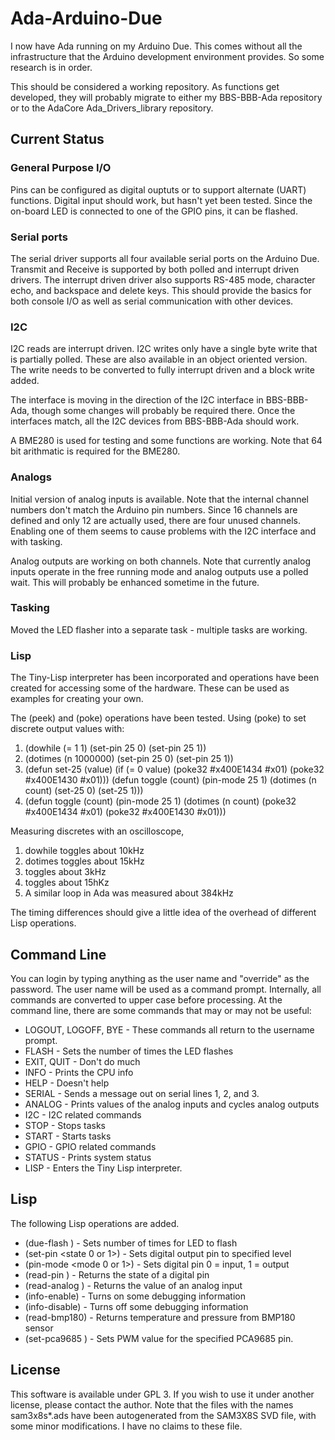 # Ada-Arduino-Due
I now have Ada running on my Arduino Due.  This comes without all the infrastructure that
the Arduino development environment provides.  So some research is in order.

This should be considered a working repository.  As functions get developed, they will
probably migrate to either my BBS-BBB-Ada repository or to the AdaCore Ada_Drivers_library
repository.

## Current Status

### General Purpose I/O
Pins can be configured as digital ouptuts or to support alternate (UART)
functions.  Digital input should work, but hasn't yet been tested.  Since the
on-board LED is connected to one of the GPIO pins, it can be flashed.

### Serial ports
The serial driver supports all four available serial ports on the Arduino Due.
Transmit and Receive is supported by both polled and interrupt driven drivers.
The interrupt driven driver also supports RS-485 mode, character echo, and
backspace and delete keys.  This should provide the basics for both console I/O
as well as serial communication with other devices.

### I2C
I2C reads are interrupt driven.  I2C writes only have a single byte write that
is partially polled.  These are also available in an object oriented version.
The write needs to be converted to fully interrupt driven and a block write added.

The interface is moving in the direction of the I2C interface in BBS-BBB-Ada,
though some changes will probably be required there.  Once the interfaces match,
all the I2C devices from BBS-BBB-Ada should work.

A BME280 is used for testing and some functions are working.  Note that 64 bit
arithmatic is required for the BME280.

### Analogs
Initial version of analog inputs is available.  Note that the internal channel
numbers don't match the Arduino pin numbers.  Since 16 channels are defined and
only 12 are actually used, there are four unused channels.  Enabling one of them
seems to cause problems with the I2C interface and with tasking.

Analog outputs are working on both channels.  Note that currently analog inputs
operate in the free running mode and analog outputs use a polled wait.  This
will probably be enhanced sometime in the future.

### Tasking
Moved the LED flasher into a separate task - multiple tasks are working.

### Lisp
The Tiny-Lisp interpreter has been incorporated and operations have been created
for accessing some of the hardware.  These can be used as examples for creating
your own.

The (peek) and (poke) operations have been tested.  Using (poke) to set discrete
output values with:
1. (dowhile (= 1 1) (set-pin 25 0) (set-pin 25 1))
2. (dotimes (n 1000000) (set-pin 25 0) (set-pin 25 1))
3. (defun set-25 (value)
    (if (= 0 value)
      (poke32 #x400E1434 #x01)
      (poke32 #x400E1430 #x01)))
  (defun toggle (count)
    (pin-mode 25 1)
    (dotimes (n count)
      (set-25 0)
      (set-25 1)))
4. (defun toggle (count)
     (pin-mode 25 1)
     (dotimes (n count) (poke32 #x400E1434 #x01) (poke32 #x400E1430 #x01)))

Measuring discretes with an oscilloscope,
1. dowhile toggles about 10kHz
2. dotimes toggles about 15kHz
3. toggles about 3kHz
4. toggles about 15hKz
0. A similar loop in Ada was measured about 384kHz

The timing differences should give a little idea of the overhead of different
Lisp operations.

## Command Line
You can login by typing anything as the user name and "override" as the password.
The user name will be used as a command prompt.  Internally, all commands are
converted to upper case before processing.  At the command line, there are
some commands that may or may not be useful:
* LOGOUT, LOGOFF, BYE - These commands all return to the username prompt.
* FLASH <number> - Sets the number of times the LED flashes
* EXIT, QUIT - Don't do much
* INFO - Prints the CPU info
* HELP - Doesn't help
* SERIAL - Sends a message out on serial lines 1, 2, and 3.
* ANALOG <number> - Prints values of the analog inputs and cycles analog outputs
* I2C - I2C related commands
* STOP - Stops tasks
* START - Starts tasks
* GPIO - GPIO related commands
* STATUS - Prints system status
* LISP - Enters the Tiny Lisp interpreter.

## Lisp
The following Lisp operations are added.
* (due-flash <number>) - Sets number of times for LED to flash
* (set-pin <pin number> <state 0 or 1>) - Sets digital output pin to specified level
* (pin-mode <pin number> <mode 0 or 1>) - Sets digital pin 0 = input, 1 = output
* (read-pin <pin number>) - Returns the state of a digital pin
* (read-analog <analog input>) - Returns the value of an analog input
* (info-enable) - Turns on some debugging information
* (info-disable) - Turns off some debugging information
* (read-bmp180) - Returns temperature and pressure from BMP180 sensor
* (set-pca9685 <pin> <value>) - Sets PWM value for the specified PCA9685 pin.

## License
This software is available under GPL 3.  If you wish to use it under another license,
please contact the author.  Note that the files with the names sam3x8s*.ads have been
autogenerated from the SAM3X8S SVD file, with some minor modifications.  I have no
claims to these file.
